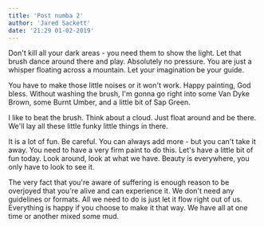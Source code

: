 ```yaml
---
title: 'Post numba 2'
author: 'Jared Sackett'
date: '21:29 01-02-2019'
---
```


Don't kill all your dark areas - you need them to show the light. Let that brush dance around there and play. Absolutely no pressure. You are just a whisper floating across a mountain. Let your imagination be your guide.

You have to make those little noises or it won't work. Happy painting, God bless. Without washing the brush, I'm gonna go right into some Van Dyke Brown, some Burnt Umber, and a little bit of Sap Green.

I like to beat the brush. Think about a cloud. Just float around and be there. We'll lay all these little funky little things in there.

It is a lot of fun. Be careful. You can always add more - but you can't take it away. You need to have a very firm paint to do this. Let's have a little bit of fun today. Look around, look at what we have. Beauty is everywhere, you only have to look to see it.

The very fact that you're aware of suffering is enough reason to be overjoyed that you're alive and can experience it. We don't need any guidelines or formats. All we need to do is just let it flow right out of us. Everything is happy if you choose to make it that way. We have all at one time or another mixed some mud.